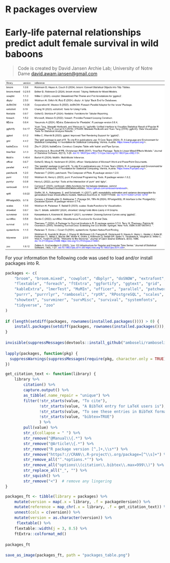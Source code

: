 R packages overview
================

# Early-life paternal relationships predict adult female survival in wild baboons

> Code is created by David Jansen Archie Lab; University of Notre Dame
> <david.awam.jansen@gmail.com>

<img src="Rpackages_files/figure-gfm/unnamed-chunk-3-1.png" width="2066" />

For your information the following code was used to load and/or install
packages into R.

``` r
packages <- c(
    "broom", "broom.mixed", "cowplot", "dbplyr", "doSNOW", "extrafont", 
    "flextable", "foreach", "ftExtra", "ggfortify", "ggtext", "grid", 
    "kableExtra", "lmerTest", "MuMIn", "officer", "parallel", "patchwork", 
    "purrr", "purrrlyr", "ramboseli", "rptR", "RPostgreSQL", "scales", 
    "showtext", "survminer", "survMisc", "survival", "systemfonts", 
    "tidyverse", "zoo"
)

if (length(setdiff(packages, rownames(installed.packages()))) > 0) {
    install.packages(setdiff(packages, rownames(installed.packages())), dependencies = TRUE)
}

invisible(suppressMessages(devtools::install_github("amboseli/ramboseli")))

lapply(packages, function(pkg) {
  suppressWarnings(suppressMessages(require(pkg, character.only = TRUE)))
})
```

``` r
get_citation_text <- function(library) {
    library %>%
        citation() %>%
        capture.output() %>%
        as_tibble(.name_repair = "unique") %>%
        filter(!str_starts(value, "To cite"),
               !str_starts(value, "A BibTeX entry for LaTeX users is"),
               !str_starts(value, "To see these entries in BibTeX format"),
               !str_starts(value, "bibtex=TRUE")
               ) %>%
        pull(value) %>%
        str_c(collapse = " ") %>%
        str_remove("@Manual\\{.*") %>%
        str_remove("@Article\\{.*") %>%
        str_remove("R package version [^,]+,\\s*") %>%
        str_remove("https?://CRAN\\.R-project\\.org/package=[^\\s]+") %>%
        str_remove_all("‘.*options.*’") %>%
        str_remove_all("options\\(citation\\.bibtex\\.max=999\\)") %>%
        str_replace_all("_", "") %>%
        str_squish() %>%
        str_remove("<")  # remove any lingering
}
```

``` r
packages_ft <- tibble(library = packages) %>%
    mutate(version = map(.x = library, .f = packageVersion)) %>%
    mutate(reference = map_chr(.x = library, .f = get_citation_text)) %>%
    unnest(cols = c(version)) %>%
    mutate(version = as.character(version)) %>% 
     flextable() %>%
    flextable::width(j = 3, 8.5) %>%
    ftExtra::colformat_md()

packages_ft

save_as_image(packages_ft, path = "packages_table.png")
```
